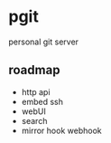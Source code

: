 # pgit

personal git server

## roadmap

* http api
* embed ssh
* webUI
* search
* mirror hook webhook
